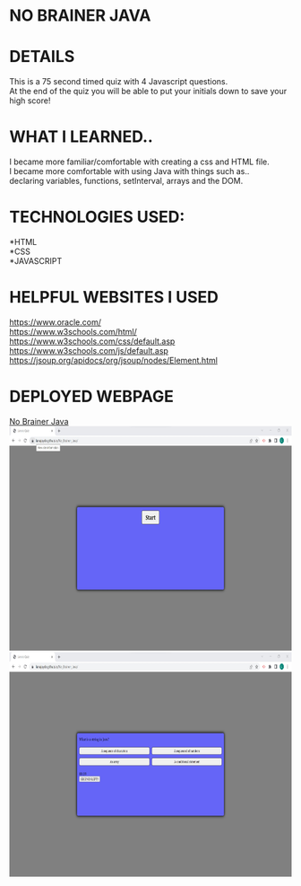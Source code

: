 # NO BRAINER JAVA

# DETAILS
This is a 75 second timed quiz with 4 Javascript questions.
<br>
At the end of the quiz you will be able to put your initials down to save your high score!

# WHAT I LEARNED..
I became more familiar/comfortable with creating a css and HTML file.<br>
I became more comfortable with using Java with things such as..<br>
declaring variables, functions, setInterval, arrays and the DOM.


# TECHNOLOGIES USED:
*HTML
<br>
*CSS
<br>
*JAVASCRIPT

# HELPFUL WEBSITES I USED
https://www.oracle.com/
<br>
https://www.w3schools.com/html/
<br>
https://www.w3schools.com/css/default.asp
<br>
https://www.w3schools.com/js/default.asp
<br>
https://jsoup.org/apidocs/org/jsoup/nodes/Element.html



# DEPLOYED WEBPAGE
<a href="https://lianajayde.github.io/No_Brainer_Java/">No Brainer Java</a>
<br>
<img class="start" src="images/start.jpg" height="400" alt="This is a screenshot">
<br>
<img class="one" src="images/one.jpg" height="400" alt="This is a screenshot">